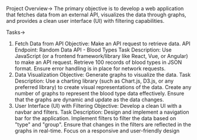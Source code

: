 Project Overview->
The primary objective is to develop a web application that fetches data from an external API, visualizes the data through graphs, and provides a clean user interface (UI) with filtering capabilities.

Tasks->
1. Fetch Data from API
Objective: Make an API request to retrieve data.
API Endpoint: Random Data API - Blood Types
Task Description:
Use JavaScript (or a frontend framework/library like React, Vue, or Angular) to make an API request.
Retrieve 100 records of blood types in JSON format.
Ensure error handling is in place for network requests.
2. Data Visualization
Objective: Generate graphs to visualize the data.
Task Description:
Use a charting library (such as Chart.js, D3.js, or any preferred library) to create visual representations of the data.
Create any number of graphs to represent the blood type data effectively.
Ensure that the graphs are dynamic and update as the data changes.
3. User Interface (UI) with Filtering
Objective: Develop a clean UI with a navbar and filters.
Task Description:
Design and implement a navigation bar for the application.
Implement filters to filter the data based on "type" and "group".
Ensure that changes in the filters are reflected in the graphs in real-time.
Focus on a responsive and user-friendly design
